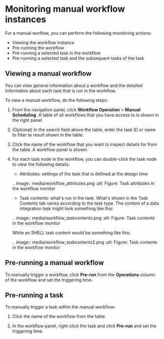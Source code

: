 # Monitoring manual workflow instances

For a manual worflow, you can perform the following monitoring actions:
- Viewing the workflow instance
- Pre-running the workflow
- Pre-running a selected task in the workflow
- Pre-running a selected task and the subsequent tasks of the task

## Viewing a manual workflow

You can view general information about a workflow and the detailed information about each task that is run in the workflow.

To view a manual workflow, do the following steps:
1. From the navigation panel, click **Workflow Operation** > **Manual Scheduling**. A table of all workflows that you have access to is shown in the right panel.

2. (Optional) In the search field above the table, enter the task ID or name to filter to result shown in the table.

3. Click the name of the workflow that you want to inspect details for from the table. A workflow panel is shown.

4. For each task node in the workflow, you can double-click the task node to view the following details:

   - Attributes: settings of the task that is defined at the design time

   .. image:: media/workflow_attributes.png
      :alt: Figure: Task attributes in the workflow monitor


   - Task contents: what's run in the task. What's shown in the Task Contents tab varies according to the task type. The content of a data integration task might look something like this:

   .. image:: media/workflow_taskcontents.png
      :alt: Figure: Task contents in the workflow monitor


   While an SHELL task content would be something like this:

   .. image:: media/workflow_taskcontents2.png
      :alt: Figure: Task contents in the workflow monitor


## Pre-running a manual workflow

To manually trigger a workflow, click **Pre-run** from the **Operations** column of the workflow and set the triggering time.

## Pre-running a task

To manually trigger a task within the manual workflow:

1. Click the name of the workflow from the table.

2. In the workflow panel, right-click the task and click **Pre-run** and set the triggering time.
